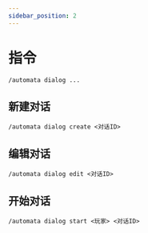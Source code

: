 ```yaml
---
sidebar_position: 2
---
```


# 指令

```
/automata dialog ...
```

## 新建对话

```
/automata dialog create <对话ID>
```

## 编辑对话

```
/automata dialog edit <对话ID>
```

## 开始对话

```
/automata dialog start <玩家> <对话ID>
```